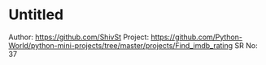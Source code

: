 # Untitled

Author: https://github.com/ShivSt
Project: https://github.com/Python-World/python-mini-projects/tree/master/projects/Find_imdb_rating
SR No: 37